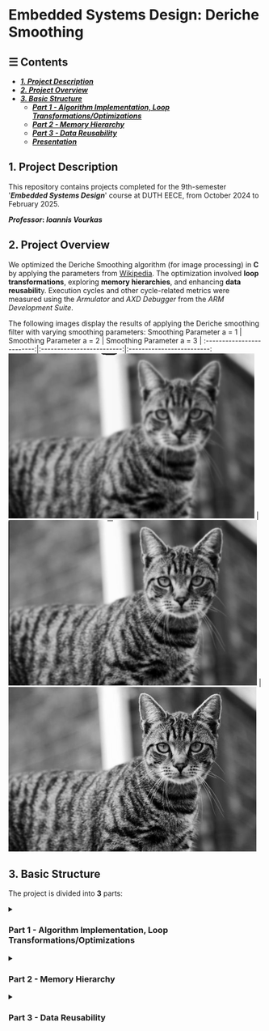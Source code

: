 # **Embedded Systems Design: Deriche Smoothing**

## ☰ Contents  
  - [**_1. Project Description_**](#1-project-description)  
  - [**_2. Project Overview_**](#2-project-overview)  
  - [**_3. Basic Structure_**](#3-basic-structure)  
    - [**_Part 1 - Algorithm Implementation, Loop Transformations/Optimizations_**](#part1)  
    - [**_Part 2 - Memory Hierarchy_**](#part2)  
    - [**_Part 3 - Data Reusability_**](#part3)  
    - [**_Presentation_**](#presentation)

## 1. Project Description
This repository contains projects completed for the 9th-semester '**_Embedded Systems Design_**' course at DUTH EECE, from October 2024 to February 2025.

**_Professor_: *Ioannis Vourkas***

## 2. Project Overview
We optimized the Deriche Smoothing algorithm (for image processing) in **C** by applying the parameters from [Wikipedia](https://en.wikipedia.org/wiki/Deriche_edge_detector). The optimization involved **loop transformations**, exploring **memory hierarchies**, and enhancing **data reusabilit**y. Execution cycles and other cycle-related metrics were measured using the *Armulator* and *AXD Debugger* from the *ARM Development Suite*.

The following images display the results of applying the Deriche smoothing filter with varying smoothing parameters:
 Smoothing Parameter a = 1 | Smoothing Parameter a = 2 | Smoothing Parameter a = 3 | 
:-------------------------:|:-------------------------:|:-------------------------:
![](Results/a=1.png)  |  ![](Results/a=2.png) |  ![](Results/a=4.png)

## 3. Basic Structure
The project is divided into **3** parts:

 <details>  
 <summary><h3>Part 1 - Algorithm Implementation, Loop Transformations/Optimizations <div id='part1'/> </h3></summary>

  In the first part of the project we assume ideal memory and we
  - Implement the **Deriche Smoothing Filter**
  - Test Different **Loop transformations**
    - **Loop Unrolling**: Small loops can be unrolled for higher performance, even though the code size is increased. When a loop is unrolled, a loop counter needs to be updated less often and fewer branches are executed. The step for unrolling should not pass a certain number because then we only increase code size with no reduction in metrics.
    - **Loop Fusion**: Two loops merge into one benefitting from parallelism and data reuse. Note that the loops need to have the same number of iterations in order to merge.
    - **Loop interchange**: In loop interchange, the order of the nested for() changes. This happens to ensure that the elements of a multidimensional array are accessed in the order that are located in memory improving locality.
    - **Loop Inversion**: Use while() instead of for() and then if-do-while() instead of while(). 
    Loop Tilling was the optimization technique with the best metrics.
   </details>

  <div id='part2'/>
  <details>  
  <summary><h3>Part 2 - Memory Hierarchy</h3></summary>
  
  Building on the best version from Part 1, we implement different memory hierarchies and measure the trade-offs between memory size, speed, and execution time:
  - Adjust memory size based on ZI data.
  - Experiment with varying read/write access times.
  - Use SRAM, DRAM, and separate ZI data into frequently and infrequently accessed variables.
  
  Memory configurations were implemented using: `scatter.txt`, `memory.map`, and `stack.c`.
</details>

<div id='part3'/>
<details>
<summary><h3>Part 3 - Data Reusability</h3></summary>

 We introduce buffers to reduce memory calls and decrease   `total`, `waiting`, and `true idle` cycles by temporarily storing parts of large arrays:
  - Use the current line buffer technique.
  - Apply the block buffer technique.
  - Combine both techniques (current line and block buffers).
  - Place buffers in the fastest available memory.
  
  ### **Presentation**
  A brief presentation summarizing the topics covered in Part 1, Part 2, and Part 3, along with the conclusions.
  </details>
